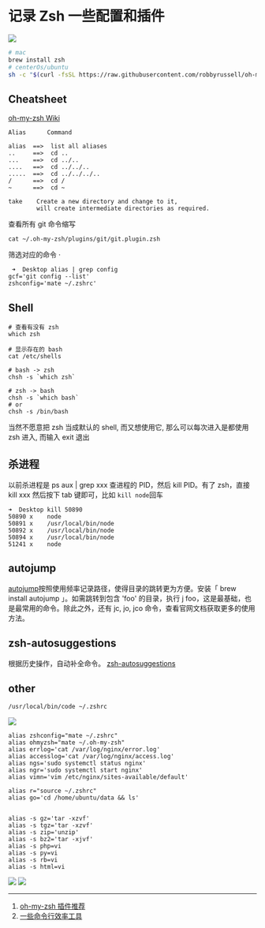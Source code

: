 # 记录 Zsh 一些配置和插件

 <img src='https://loremxuetengfei.oss-cn-beijing.aliyuncs.com/Xnip2019-04-13_18-45-56-1555152600.jpg'/>

```bash
# mac
brew install zsh
# centerOs/ubuntu
sh -c "$(curl -fsSL https://raw.githubusercontent.com/robbyrussell/oh-my-zsh/master/tools/install.sh)"
```

## Cheatsheet

[oh-my-zsh Wiki](https://github.com/robbyrussell/oh-my-zsh/wiki/Cheatsheet#git)

```
Alias	   Command

alias  ==>  list all aliases
..	   ==>  cd ..
...    ==> 	cd ../..
....   ==>	cd ../../..
.....  ==>  cd ../../../..
/	   ==>  cd /
~	   ==>  cd ~

take	Create a new directory and change to it,
        will create intermediate directories as required.
```

查看所有 git 命令缩写

```
cat ~/.oh-my-zsh/plugins/git/git.plugin.zsh
```

筛选对应的命令
·

```shell
 ➜  Desktop alias | grep config
gcf='git config --list'
zshconfig='mate ~/.zshrc'
```

## Shell

```shell
# 查看有没有 zsh
which zsh

# 显示存在的 bash
cat /etc/shells

# bash -> zsh
chsh -s `which zsh`

# zsh -> bash
chsh -s `which bash`
# or
chsh -s /bin/bash
```

当然不愿意把 zsh 当成默认的 shell, 而又想使用它, 那么可以每次进入是都使用 zsh 进入, 而输入 exit 退出

## 杀进程

以前杀进程是 ps aux | grep xxx 查进程的 PID，然后 kill PID。有了 zsh，直接 kill xxx 然后按下 tab 键即可，比如 `kill node`回车

```shell
➜  Desktop kill 50890
50890 x    node
50891 x    /usr/local/bin/node
50892 x    /usr/local/bin/node
50894 x    /usr/local/bin/node
51241 x    node
```

## autojump

[autojump](https://github.com/wting/autojump)按照使用频率记录路径，使得目录的跳转更为方便。安装「 brew install autojump 」。如需跳转到包含 'foo' 的目录，执行 j foo，这是最基础，也是最常用的命令。除此之外，还有 jc, jo, jco 命令，查看官网文档获取更多的使用方法。

## zsh-autosuggestions

根据历史操作，自动补全命令。
[zsh-autosuggestions](https://github.com/zsh-users/zsh-autosuggestions)

## other

<!-- <img src='https://loremxuetengfei.oss-cn-beijing.aliyuncs.com/Xnip2019-04-13_18-47-01-1555152600.jpg'/>
<img src='https://loremxuetengfei.oss-cn-beijing.aliyuncs.com/Xnip2019-04-13_18-46-56-1555152600.jpg'/> -->

```bash
/usr/local/bin/code ~/.zshrc
```

<img src='https://loremxuetengfei.oss-cn-beijing.aliyuncs.com/Xnip2019-04-13_18-46-28-1555152600.jpg'/>

```shell
alias zshconfig="mate ~/.zshrc"
alias ohmyzsh="mate ~/.oh-my-zsh"
alias errlog='cat /var/log/nginx/error.log'
alias accesslog='cat /var/log/nginx/access.log'
alias ngs='sudo systemctl status nginx'
alias ngr='sudo systemctl start nginx'
alias vimn='vim /etc/nginx/sites-available/default'

alias r="source ~/.zshrc"
alias go='cd /home/ubuntu/data && ls'


alias -s gz='tar -xzvf'
alias -s tgz='tar -xzvf'
alias -s zip='unzip'
alias -s bz2='tar -xjvf'
alias -s php=vi
alias -s py=vi
alias -s rb=vi
alias -s html=vi
```

<img src='https://loremxuetengfei.oss-cn-beijing.aliyuncs.com/Xnip2019-04-13_18-54-02-1555152879.jpg'/>
<img src='https://loremxuetengfei.oss-cn-beijing.aliyuncs.com/Xnip2019-04-13_18-54-55-1555152941.jpg'/>

---

1. [oh-my-zsh 插件推荐](https://hufangyun.com/2017/zsh-plugin/)
2. [一些命令行效率工具](http://wulfric.me/2015/08/zsh/)
